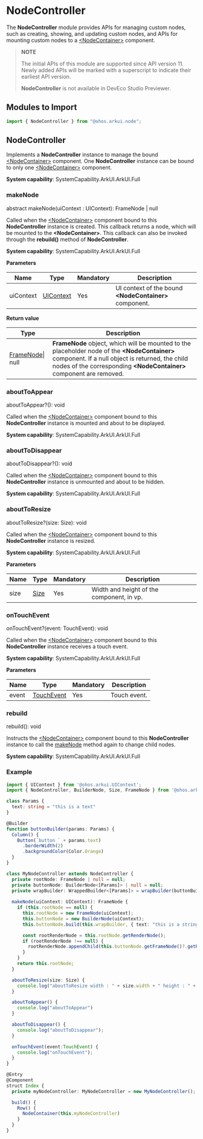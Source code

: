 # NodeController

The **NodeController** module provides APIs for managing custom nodes, such as creating, showing, and updating custom nodes, and APIs for mounting custom nodes to a [\<NodeContainer>](../arkui-ts/ts-basic-components-nodecontainer.md#nodecontainer) component.

> **NOTE**
>
> The initial APIs of this module are supported since API version 11. Newly added APIs will be marked with a superscript to indicate their earliest API version.
> 
> **NodeController** is not available in DevEco Studio Previewer.

## Modules to Import

```ts
import { NodeController } from "@ohos.arkui.node";
```

## NodeController

Implements a **NodeController** instance to manage the bound [\<NodeContainer>](../arkui-ts/ts-basic-components-nodecontainer.md#nodecontainer) component. One **NodeController** instance can be bound to only one [\<NodeContainer>](../arkui-ts/ts-basic-components-nodecontainer.md#nodecontainer) component.

**System capability**: SystemCapability.ArkUI.ArkUI.Full

### makeNode

abstract makeNode(uiContext : UIContext): FrameNode | null

Called when the [\<NodeContainer>](../arkui-ts/ts-basic-components-nodecontainer.md#nodecontainer) component bound to this **NodeController** instance is created. This callback returns a node, which will be mounted to the **\<NodeContainer>**.
This callback can also be invoked through the **rebuild()** method of **NodeController**.

**System capability**: SystemCapability.ArkUI.ArkUI.Full

**Parameters**

| Name   | Type                                     | Mandatory| Description                                                                                                         |
| --------- | ----------------------------------------- | ---- | ------------------------------------------------------------------------------------------------------------- |
| uiContext | [UIContext](./js-apis-arkui-UIContext.md) | Yes  | UI context of the bound **\<NodeContainer>** component.|

**Return value**

| Type            | Description                                                                                                                                                                                                                                                       |
| ---------------- | ----------------------------------------------------------------------------------------------------------------------------------------------------------------------------------------------------------------------------------------------------------- |
| [FrameNode](./js-apis-arkui-frameNode.md#framenode)\| null | **FrameNode** object, which will be mounted to the placeholder node of the **\<NodeContainer>** component. If a null object is returned, the child nodes of the corresponding **\<NodeContainer>** component are removed.|  |

### aboutToAppear

aboutToAppear?(): void

Called when the [\<NodeContainer>](../arkui-ts/ts-basic-components-nodecontainer.md#nodecontainer) component bound to this **NodeController** instance is mounted and about to be displayed.

**System capability**: SystemCapability.ArkUI.ArkUI.Full

### aboutToDisappear

aboutToDisappear?(): void

Called when the [\<NodeContainer>](../arkui-ts/ts-basic-components-nodecontainer.md#nodecontainer) component bound to this **NodeController** instance is unmounted and about to be hidden.

**System capability**: SystemCapability.ArkUI.ArkUI.Full

### aboutToResize

aboutToResize?(size: Size): void

Called when the [\<NodeContainer>](../arkui-ts/ts-basic-components-nodecontainer.md#nodecontainer) component bound to this **NodeController** instance is resized.

**System capability**: SystemCapability.ArkUI.ArkUI.Full

**Parameters**

| Name| Type                                    | Mandatory| Description                                    |
| ------ | ---------------------------------------- | ---- | ---------------------------------------- |
| size   | [Size](./js-apis-arkui-graphics.md#size) | Yes  | Width and height of the component, in vp.|

### onTouchEvent

onTouchEvent?(event: TouchEvent): void

Called when the [\<NodeContainer>](../arkui-ts/ts-basic-components-nodecontainer.md#nodecontainer) component bound to this **NodeController** instance receives a touch event.

**System capability**: SystemCapability.ArkUI.ArkUI.Full

**Parameters**

| Name| Type                                                                     | Mandatory| Description      |
| ------ | ------------------------------------------------------------------------- | ---- | ---------- |
| event  | [TouchEvent](../arkui-ts/ts-universal-events-touch.md#touchevent) | Yes  | Touch event.|

### rebuild

rebuild(): void

Instructs the [\<NodeContainer>](../arkui-ts/ts-basic-components-nodecontainer.md#nodecontainer) component bound to this **NodeController** instance to call the [makeNode](#makenode) method again to change child nodes.

**System capability**: SystemCapability.ArkUI.ArkUI.Full

### Example

```ts
import { UIContext } from '@ohos.arkui.UIContext';
import { NodeController, BuilderNode, Size, FrameNode } from '@ohos.arkui.node';

class Params {
  text: string = "this is a text"
}

@Builder
function buttonBuilder(params: Params) {
  Column() {
    Button(`button ` + params.text)
      .borderWidth(2)
      .backgroundColor(Color.Orange)
  }
}

class MyNodeController extends NodeController {
  private rootNode: FrameNode | null = null;
  private buttonNode: BuilderNode<[Params]> | null = null;
  private wrapBuilder: WrappedBuilder<[Params]> = wrapBuilder(buttonBuilder);
  
  makeNode(uiContext: UIContext): FrameNode {
    if (this.rootNode == null) {
      this.rootNode = new FrameNode(uiContext);
      this.buttonNode = new BuilderNode(uiContext);
      this.buttonNode.build(this.wrapBuilder, { text: "this is a string" })

      const rootRenderNode = this.rootNode.getRenderNode();
      if (rootRenderNode !== null) {
        rootRenderNode.appendChild(this.buttonNode.getFrameNode()?.getRenderNode());
      }
    }
    return this.rootNode;
  }

  aboutToResize(size: Size) {
    console.log("aboutToResize width : " + size.width + " height : " + size.height)
  }

  aboutToAppear() {
    console.log("aboutToAppear")
  }

  aboutToDisappear() {
    console.log("aboutToDisappear");
  }

  onTouchEvent(event:TouchEvent) {
    console.log("onTouchEvent");
  }
}

@Entry
@Component
struct Index {
  private myNodeController: MyNodeController = new MyNodeController();

  build() {
    Row() {
      NodeContainer(this.myNodeController)
    }
  }
}
```
